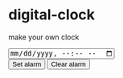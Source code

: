 # digital-clock
make your own clock

<body>
    <section class="container">
        <div id="clock"></div>
        <input onchange="setAlarmTime(this.value)" name="alarmTime" type="datetime-local">
        <div class="controls">
            <button onclick="setAlarm()" class="button set-alarm">Set alarm</button>
            <button onclick="clearAlarm()" class="button clear-alarm">Clear alarm</button>
        </div>
    </section>
    <script src="index.js"></script>
</body>

